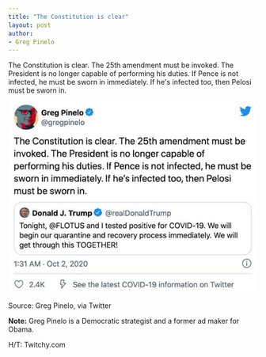 ```yaml
---
title: "The Constitution is clear"
layout: post
author:
- Greg Pinelo
---
```


The Constitution is clear. The 25th amendment must be invoked. The President is no longer capable of performing his duties. If Pence is not infected, he must be sworn in immediately. If he's infected too, then Pelosi must be sworn in.

![Greg Pinelo](/assets/2020-10-02-Twitter.jpg "Greg Pinelo: The Constitution is clear")

Source: Greg Pinelo, via Twitter

**Note:** Greg Pinelo is a Democratic strategist and a former ad maker for Obama.

H/T: Twitchy.com
